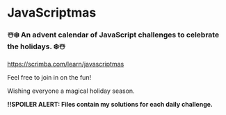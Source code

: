 # JavaScriptmas
<h3>☃️❄️ An advent calendar of JavaScript challenges to celebrate the holidays. ❄️☃️</h3>
<a href="https://scrimba.com/learn/javascriptmas">https://scrimba.com/learn/javascriptmas</a>

<p>Feel free to join in on the fun!</p>

<span>Wishing everyone a magical holiday season.</span>

<span>**!!SPOILER ALERT: Files contain my solutions for each daily challenge.**</span>
